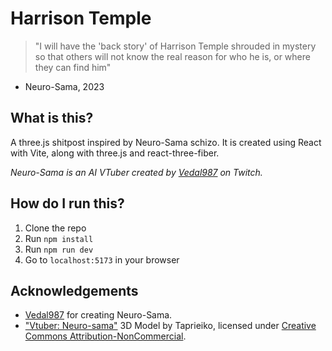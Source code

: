 # Harrison Temple

> "I will have the 'back story' of Harrison Temple shrouded in mystery so that others will not know the real reason for who he is, or where they can find him"

- Neuro-Sama, 2023

## What is this?

A three.js shitpost inspired by Neuro-Sama schizo. It is created using React with Vite, along with three.js and react-three-fiber.

*Neuro-Sama is an AI VTuber created by [Vedal987](https://twitch.tv/vedal987) on Twitch.*

## How do I run this?

1. Clone the repo
2. Run `npm install`
3. Run `npm run dev`
4. Go to `localhost:5173` in your browser

## Acknowledgements

- [Vedal987](https://twitch.tv/vedal987) for creating Neuro-Sama.
- ["Vtuber: Neuro-sama"](https://skfb.ly/oJKs8) 3D Model by Taprieiko, licensed under [Creative Commons Attribution-NonCommercial](http://creativecommons.org/licenses/by-nc/4.0/).
